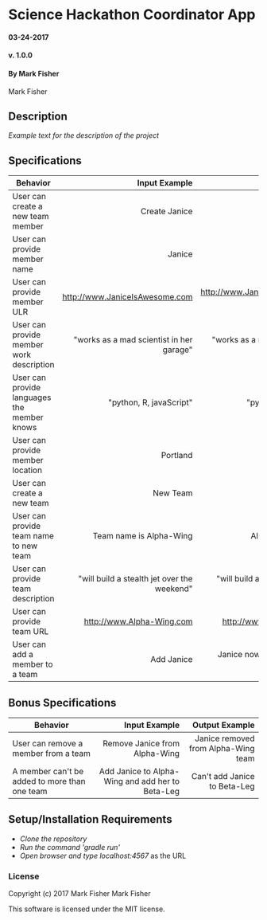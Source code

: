 # Science Hackathon Coordinator App

#### 03-24-2017

#### v. 1.0.0

#### By Mark Fisher
Mark Fisher

## Description
_Example text for the description of the project_


## Specifications

| Behavior                   | Input Example     | Output Example    |
| -------------------------- | -----------------:| -----------------:|
|User can create a new team member|Create Janice|Janice created|
|User can provide member name|Janice|Janice returned|
|User can provide member ULR|http://www.JaniceIsAwesome.com|http://www.JaniceIsAwesome.com returned|
|User can provide member work description|"works as a mad scientist in her garage"|"works as a mad scientist in her garage" returned|
|User can provide languages the member knows|"python, R, javaScript"|"python, R, javaScript"|
|User can provide member location|Portland|Portland returned|
|User can create a new team|New Team|New Team Created|
|User can provide team name to new team|Team name is Alpha-Wing|Alpha-Wing returned|
|User can provide team description|"will build a stealth jet over the weekend"|"will build a stealth jet over the weekend"  returned|
|User can provide team URL|http://www.Alpha-Wing.com|http://www.Alpha-Wing.com|
|User can add a member to a team|Add Janice|Janice now a member of team Alpha-Wing|

## Bonus Specifications

| Behavior                   | Input Example     | Output Example    |
| -------------------------- | -----------------:| -----------------:|
|User can remove a member from a team|Remove Janice from Alpha-Wing|Janice removed from Alpha-Wing team|
|A member can't be added to more than one team|Add Janice to Alpha-Wing and add her to Beta-Leg|Can't add Janice to Beta-Leg|

## Setup/Installation Requirements

* _Clone the repository_
* _Run the command 'gradle run'_
* _Open browser and type localhost:4567_ as the URL


### License

Copyright (c) 2017  Mark Fisher
Mark Fisher

This software is licensed under the MIT license.
